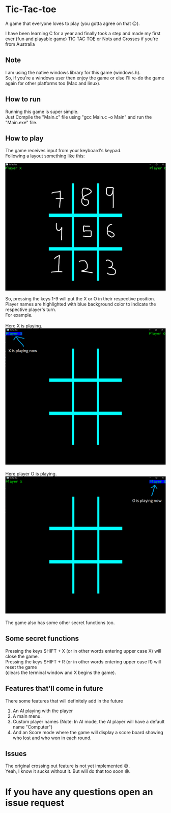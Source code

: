 # Tic-Tac-toe

A game that everyone loves to play (you gotta agree on that 😉).

I have been learning C for a year and finally took a step and made my first ever (fun and playable game) TIC TAC TOE or Nots and Crosses if you're from Australia

## Note

I am using the native windows library for this game (windows.h).\
So, if you're a windows user then enjoy the game or else I'll re-do the game again for other platforms too (Mac and linux).

## How to run

Running this game is super simple.\
Just Compile the "Main.c" file using "gcc Main.c -o Main" and run the "Main.exe" file.

## How to play

The game receives input from your keyboard's keypad.\
Following a layout something like this:

![Tic tac toe Board layout](images/Layout.jpg)

So, pressing the keys 1-9 will put the X or O in their respective position.\
Player names are highlighted with blue background color to indicate the respective player's turn.\
For example.\
\
Here X is playing.\
![Image showing player X name highlighted indicating player X is playing](images/X_is_playing.png)\
\
Here player O is playing.\
![Image showing player O name highlighted indicating player O is playing](images/O_is_playing.png)\
\
The game also has some other secret functions too.

## Some secret functions

Pressing the keys SHIFT + X (or in other words entering upper case X) will close the game.\
Pressing the keys SHIFT + R (or in other words entering upper case R) will reset the game\
(clears the terminal window and X begins the game).

## Features that'll come in future

There some features that will definitely add in the future

1) An AI playing with the player
2) A main menu.
3) Custom player names (Note: In AI mode, the AI player will have a default name "Computer")
4) And an Score mode where the game will display a score board showing who lost and who won in each round.

## Issues

The original crossing out feature is not yet implemented 😅.\
Yeah, I know it sucks without it. But will do that too soon 😁.

# If you have any questions open an issue request

